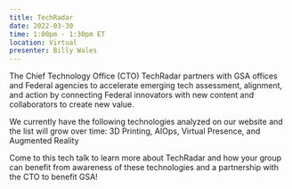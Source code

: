 ```yaml
---
title: TechRadar
date: 2022-03-30
time: 1:00pm - 1:30pm ET
location: Virtual
presenter: Billy Wales
---
```

The Chief Technology Office (CTO) TechRadar partners with GSA offices and Federal agencies to accelerate emerging tech assessment, alignment, and action by connecting Federal innovators with new content and collaborators to create new value.

We currently have the following technologies analyzed on our website and the list will grow over time: 3D Printing, AIOps, Virtual Presence, and Augmented Reality

Come to this tech talk to learn more about TechRadar and how your group can benefit from awareness of these technologies and a partnership with the CTO to benefit GSA!